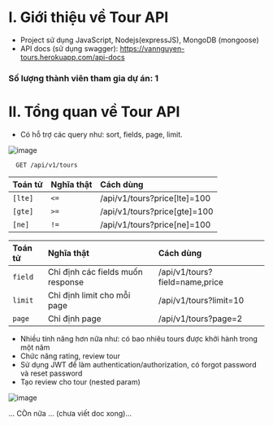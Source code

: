 # I. Giới thiệu về Tour API
- Project sử dụng JavaScript, Nodejs(expressJS), MongoDB (mongoose)
- API docs (sử dụng swagger): https://vannguyen-tours.herokuapp.com/api-docs

### Số lượng thành viên tham gia dự án: 1

# II. Tổng quan về Tour API
- Có hỗ trợ các query như: sort, fields, page, limit.

![image](https://user-images.githubusercontent.com/88303019/161365307-06834ec3-e058-4ccd-9a95-ede49a0fee5c.png)

```http
  GET /api/v1/tours
```

| Toán tử | Nghĩa thật     | Cách dùng                |
| :-------- | :------- | :------------------------- |
| `[lte]` | `<=` | /api/v1/tours?price[lte]=100 |
| `[gte]` | `>=` | /api/v1/tours?price[gte]=100 |
| `[ne]` | `!=` | /api/v1/tours?price[ne]=100 |

| Toán tử | Nghĩa thật     | Cách dùng                |
| :-------- | :------- | :------------------------- |
| `field` | Chỉ định các fields muốn response | /api/v1/tours?field=name,price |
| `limit` | Chỉ định limit cho mỗi page | /api/v1/tours?limit=10 |
| `page` | Chỉ định page| /api/v1/tours?page=2 |


- Nhiều tính năng hơn nữa như: có bao nhiêu tours được khởi hành trong một năm
- Chức năng rating, review tour
- Sử dụng JWT để làm authentication/authorization, có forgot password và reset password
- Tạo review cho tour (nested param)

![image](https://user-images.githubusercontent.com/88303019/161365416-a692545a-71e3-46bd-a222-4962a7e024ee.png)

... CÒn nữa ... (chưa viết doc xong)...
